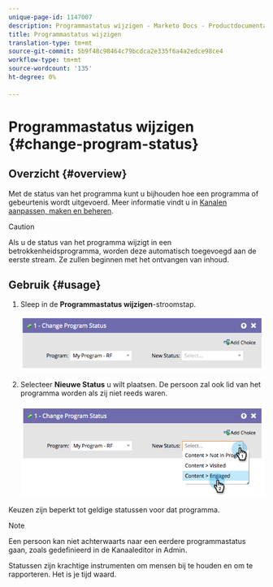 ```yaml
---
unique-page-id: 1147007
description: Programmastatus wijzigen - Marketo Docs - Productdocumentatie
title: Programmastatus wijzigen
translation-type: tm+mt
source-git-commit: 5b9f48c98464c79bcdca2e335f6a4a2edce98ce4
workflow-type: tm+mt
source-wordcount: '135'
ht-degree: 0%

---
```



# Programmastatus wijzigen {#change-program-status}

## Overzicht {#overview}

Met de status van het programma kunt u bijhouden hoe een programma of gebeurtenis wordt uitgevoerd. Meer informatie vindt u in [Kanalen aanpassen, maken en beheren](/help/marketo/product-docs/administration/tags/create-a-program-channel.md).

>[!CAUTION]
>
>Als u de status van het programma wijzigt in een betrokkenheidsprogramma, worden deze automatisch toegevoegd aan de eerste stream. Ze zullen beginnen met het ontvangen van inhoud.

## Gebruik {#usage}

1. Sleep in de **Programmastatus wijzigen**-stroomstap.

   ![](assets/image2014-9-22-14-3a43-3a34.png)

1. Selecteer **Nieuwe Status** u wilt plaatsen. De persoon zal ook lid van het programma worden als zij niet reeds waren.

   ![](assets/image2014-9-22-14-3a43-3a45.png)

Keuzen zijn beperkt tot geldige statussen voor dat programma.

>[!NOTE]
>
>Een persoon kan niet achterwaarts naar een eerdere programmastatus gaan, zoals gedefinieerd in de Kanaaleditor in Admin.

Statussen zijn krachtige instrumenten om mensen bij te houden en om te rapporteren. Het is je tijd waard.
